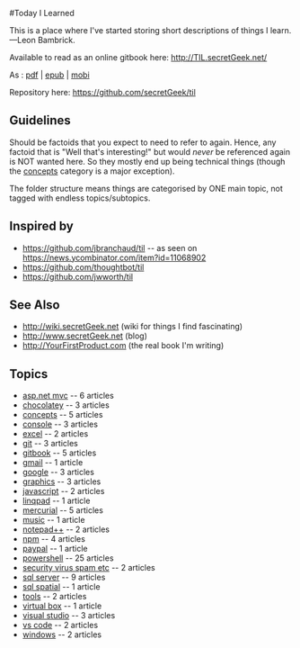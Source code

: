 #Today I Learned

This is a place where I've started storing short descriptions of things I learn.
<br />&mdash;Leon Bambrick.

Available to read as an online gitbook here: http://TIL.secretGeek.net/

As : [pdf](https://www.gitbook.com/download/pdf/book/secretgeek/til) |  [epub](https://www.gitbook.com/download/epub/book/secretgeek/til) | [mobi](https://www.gitbook.com/download/mobi/book/secretgeek/til)

Repository here: https://github.com/secretGeek/til

## Guidelines

Should be factoids that you expect to need to refer to again. Hence, any factoid that is "Well that's interesting!" but would *never* be referenced again is NOT wanted here. So they mostly end up being technical things (though the [concepts](concepts/01_summary.md) category is a major exception).

The folder structure means things are categorised by ONE main topic, not tagged with endless topics/subtopics.

## Inspired by

 * https://github.com/jbranchaud/til -- as seen on https://news.ycombinator.com/item?id=11068902
 * https://github.com/thoughtbot/til
 * https://github.com/jwworth/til

## See Also

 * http://wiki.secretGeek.net (wiki for things I find fascinating)
 * http://www.secretGeek.net (blog)
 * http://YourFirstProduct.com (the real book I'm writing)




## Topics

 * [asp.net mvc](asp.net_mvc/01_summary.md) -- 6 articles
 * [chocolatey](chocolatey/01_summary.md) -- 3 articles
 * [concepts](concepts/01_summary.md) -- 5 articles
 * [console](console/01_summary.md) -- 3 articles
 * [excel](excel/01_summary.md) -- 2 articles
 * [git](git/01_summary.md) -- 3 articles
 * [gitbook](gitbook/01_summary.md) -- 5 articles
 * [gmail](gmail/01_summary.md) -- 1 article
 * [google](google/01_summary.md) -- 3 articles
 * [graphics](graphics/01_summary.md) -- 3 articles
 * [javascript](javascript/01_summary.md) -- 2 articles
 * [linqpad](linqpad/01_summary.md) -- 1 article
 * [mercurial](mercurial/01_summary.md) -- 5 articles
 * [music](music/01_summary.md) -- 1 article
 * [notepad++](notepad++/01_summary.md) -- 2 articles
 * [npm](npm/01_summary.md) -- 4 articles
 * [paypal](paypal/01_summary.md) -- 1 article
 * [powershell](powershell/01_summary.md) -- 25 articles
 * [security virus spam etc](security_virus_spam_etc/01_summary.md) -- 2 articles
 * [sql server](sql_server/01_summary.md) -- 9 articles
 * [sql spatial](sql_spatial/01_summary.md) -- 1 article
 * [tools](tools/01_summary.md) -- 2 articles
 * [virtual box](virtual_box/01_summary.md) -- 1 article
 * [visual studio](visual_studio/01_summary.md) -- 3 articles
 * [vs code](vs_code/01_summary.md) -- 2 articles
 * [windows](windows/01_summary.md) -- 2 articles
